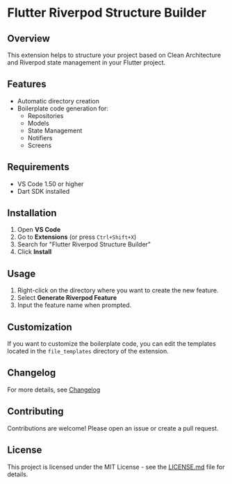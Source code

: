 # Flutter Riverpod Structure Builder

## Overview

This extension helps to structure your project based on Clean Architecture and Riverpod state management in your Flutter project.

## Features

* Automatic directory creation
* Boilerplate code generation for:
  * Repositories
  * Models
  * State Management
  * Notifiers
  * Screens

## Requirements

* VS Code 1.50 or higher
* Dart SDK installed

## Installation

1. Open **VS Code**
2. Go to **Extensions** (or press `Ctrl+Shift+X`)
3. Search for "Flutter Riverpod Structure Builder"
4. Click **Install**

## Usage

1. Right-click on the directory where you want to create the new feature.
2. Select **Generate Riverpod Feature**
3. Input the feature name when prompted.

## Customization

If you want to customize the boilerplate code, you can edit the templates located in the `file_templates` directory of the extension.

## Changelog

For more details, see [Changelog](https://github.com/Sankaranarayanan-P/flutter-riverpod-structure-builder/blob/HEAD/CHANGELOG.md)

## Contributing

Contributions are welcome! Please open an issue or create a pull request.

## License

This project is licensed under the MIT License - see the [LICENSE.md](https://github.com/Sankaranarayanan-P/flutter_riverpod_structure_builder/blob/main/LICENSE) file for details.
